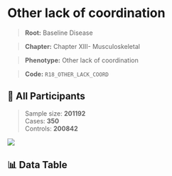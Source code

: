 # Other lack of coordination

> **Root:** Baseline Disease  

> **Chapter:** Chapter XIII- Musculoskeletal  

> **Phenotype:** Other lack of coordination  

> **Code:** `R18_OTHER_LACK_COORD`

## 🧪 All Participants  
> Sample size: **201192**  
> Cases: **350**  
> Controls: **200842**
<img src="/Sensitive/Figures/ALL/Incidence/R18_OTHER_LACK_COORD.png"/>

## 📊 Data Table
<CsvTableMRF src="/Sensitive/Data/ALL/Incidence/COX_R18_OTHER_LACK_COORD.csv"/>

